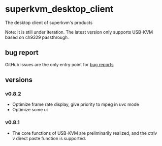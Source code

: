 # superkvm_desktop_client
The desktop client of superkvm's products

Note: It is still under iteration. The latest version only supports USB-KVM based on ch9329 passthrough.

## bug  report
GitHub issues are the only entry point for [bug reports](https://github.com/superkvm/superkvm_desktop_client/issues)

## versions
### v0.8.2
- Optimize frame rate display, give priority to mpeg in uvc mode
- Optimize some ui
### v0.8.1
- The core functions of USB-KVM are preliminarily realized, and the ctrlv v direct paste function is supported.
